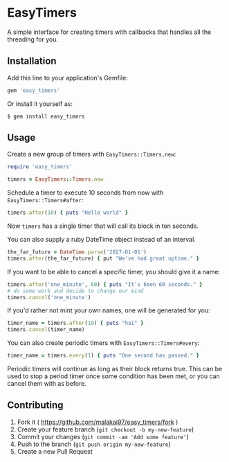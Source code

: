 # EasyTimers

A simple interface for creating timers with callbacks that handles all the threading for you.

## Installation

Add this line to your application's Gemfile:

```ruby
gem 'easy_timers'
```

Or install it yourself as:

    $ gem install easy_timers

## Usage

Create a new group of timers with `EasyTimers::Timers.new`:

```ruby
require 'easy_timers'

timers = EasyTimers::Timers.new
```

Schedule a timer to execute 10 seconds from now with `EasyTimers::Timers#after`:

```ruby
timers.after(10) { puts "Hello world" }
```

Now `timers` has a single timer that will call its block in ten seconds.

You can also supply a ruby DateTime object instead of an interval.

```ruby
the_far_future = DateTime.parse('2027-01-01')
timers.after(the_far_future) { put "We've had great uptime." }
```

If you want to be able to cancel a specific timer, you should give it a name:

```ruby
timers.after('one_minute', 60) { puts "It's been 60 seconds." }
# do some work and decide to change our mind
timers.cancel('one_minute')
```

If you'd rather not mint your own names, one will be generated for you:

```ruby
timer_name = timers.after(10) { puts "hai" }
timers.cancel(timer_name)
```

You can also create periodic timers with `EasyTimers::Timers#every`:

```ruby
timer_name = timers.every(1) { puts "One second has passed." }
```

Periodic timers will continue as long as their block returns true.  This can be used to stop a period timer
once some condition has been met, or you can cancel them with as before.

## Contributing

1. Fork it ( https://github.com/malakai97/easy_timers/fork )
2. Create your feature branch (`git checkout -b my-new-feature`)
3. Commit your changes (`git commit -am 'Add some feature'`)
4. Push to the branch (`git push origin my-new-feature`)
5. Create a new Pull Request
